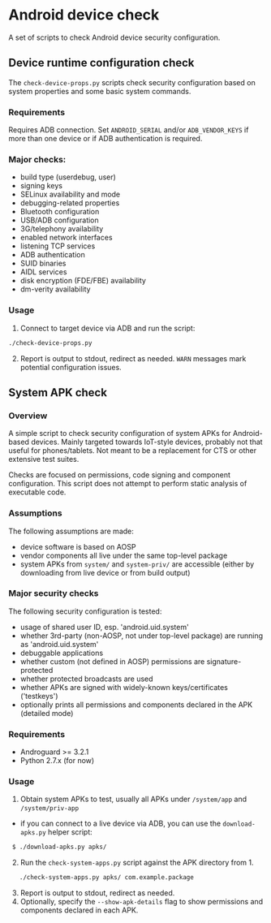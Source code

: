 # Android device check

A set of scripts to check Android device security configuration.

##  Device runtime configuration check 

The ```check-device-props.py``` scripts check security configuration based on system properties 
and some basic system commands.

### Requirements

Requires ADB connection. Set ```ANDROID_SERIAL``` and/or ```ADB_VENDOR_KEYS``` if more than one device or 
if ADB authentication is required.

### Major checks:

* build type (userdebug, user)
* signing keys
* SELinux availability and mode
* debugging-related properties
* Bluetooth configuration
* USB/ADB configuration
* 3G/telephony availability
* enabled network interfaces
* listening TCP services
* ADB authentication
* SUID binaries
* AIDL services
* disk encryption (FDE/FBE) availability
* dm-verity availability

### Usage

1. Connect to target device via ADB and run the script:

```bash
./check-device-props.py
```

2. Report is output to stdout, redirect as needed. `WARN` messages mark potential configuration issues.

## System APK check

### Overview

A simple script to check security configuration of system APKs for 
Android-based devices. Mainly targeted towards IoT-style devices, 
probably not that useful for phones/tablets. Not meant to be a 
replacement for CTS or other extensive test suites.

Checks are focused on permissions, code signing and component configuration. 
This script does not attempt to perform static analysis of executable code.

### Assumptions

The following assumptions are made:

* device software is based on AOSP
* vendor components all live under the same top-level package
* system APKs from `system/` and `system-priv/` are accessible 
 (either by downloading from live device or from build output)
 
### Major security checks
 
The following security configuration is tested:

* usage of shared user ID, esp. 'android.uid.system'
* whether 3rd-party (non-AOSP, not under top-level package) are running as 'android.uid.system'
* debuggable applications
* whether custom (not defined in AOSP) permissions are signature-protected
* whether protected broadcasts are used
* whether APKs are signed with widely-known keys/certificates ('testkeys')
* optionally prints all permissions and components declared in the APK (detailed mode)

### Requirements

* Androguard >= 3.2.1
* Python 2.7.x (for now)

### Usage

1. Obtain system APKs to test, usually all APKs under `/system/app` and `/system/priv-app`
 * if you can connect to a live device via ADB, you can use the `download-apks.py` helper script:
 ```bash
  $ ./download-apks.py apks/
 ```
2. Run the `check-system-apps.py` script against the APK directory from 1. 
```bash
   ./check-system-apps.py apks/ com.example.package
```
3. Report is output to stdout, redirect as needed.
4. Optionally, specify the `--show-apk-details` flag to show permissions and components declared in each APK.